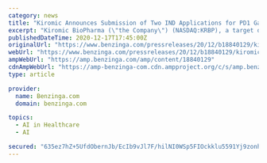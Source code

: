 ```yaml
---
category: news
title: "Kiromic Announces Submission of Two IND Applications for PD1 Gamma-delta CAR - T cell Therapy with the FDA"
excerpt: "Kiromic BioPharma (\"the Company\") (NASDAQ:KRBP), a target discovery and gene-editing company utilizing artificial intelligence and its proprietary neural network platform with"
publishedDateTime: 2020-12-17T17:45:00Z
originalUrl: "https://www.benzinga.com/pressreleases/20/12/b18840129/kiromic-announces-submission-of-two-ind-applications-for-pd1-gamma-delta-car-t-cell-therapy-with-t"
webUrl: "https://www.benzinga.com/pressreleases/20/12/b18840129/kiromic-announces-submission-of-two-ind-applications-for-pd1-gamma-delta-car-t-cell-therapy-with-t"
ampWebUrl: "https://amp.benzinga.com/amp/content/18840129"
cdnAmpWebUrl: "https://amp-benzinga-com.cdn.ampproject.org/c/s/amp.benzinga.com/amp/content/18840129"
type: article

provider:
  name: Benzinga.com
  domain: benzinga.com

topics:
  - AI in Healthcare
  - AI

secured: "635ez7hZ+5UfdObernJb/EcIb9vJl7F/hilNI0WSp5FIOckklu5591Yj9zonhZlczYZCcLn+AiOUMnXAFxg4/QqB5QM40FsaYyMYoje45IX69y7YYSvKAW5/6/G7kkzs9rqgTnrIhje6ivB7KNuRQR3Pz0iv30pQ45Gz4cxO+okP/gb1KZ3O23hctz8CA1Lk101j07oY+9/pRFRdXjJLQkVV9S7ea3EvRuczQoiqk+tUxNNEO1hYzHNuf4dGYeWpRENeloRqhImIYr9xkC//B90jkZ/Z6vO1xx4wDqaNiP3NPvZGoK0gHOrE0YDfFCL1mkrjoQ3Itjo/hTM0N6mQWV/FWqeCUip83iFHGHmpuew=;S0mR1adbDhn2oiqDbFBmsw=="
---
```


